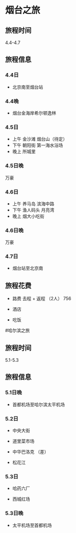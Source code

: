 # 烟台之旅

## 旅程时间

4.4-4.7

## 旅程信息

### 4.4日

- 北京南至烟台站

### 4.4晚

- 烟台金海岸希尔顿逸林

### 4.5日

- 上午
    金沙滩
    烟台山（待定）
- 下午
    朝阳街
    第一海水浴场    
- 晚上
    所城里


### 4.5日晚

万豪

### 4.6日

- 上午
    养马岛
    滨海中路
- 下午
    渔人码头
    月亮湾
- 晚上
    烟大小吃街

### 4.6日晚

万豪


### 4.7日

- 烟台站至北京南

## 旅程花费

- 路费 
     去程 + 返程 （2人） 756 
- 酒店

- 吃饭


#哈尔滨之旅

## 旅程时间

5.1-5.3

## 旅程信息

### 5.1日晚

- 首都机场至哈尔滨太平机场

### 5.2日

- 中央大街

- 道里菜市场

- 中华巴洛克 （差）

- 松花江

### 5.3日

- 哈药六厂

- 西城红场

### 5.3日晚

- 太平机场至首都机场

